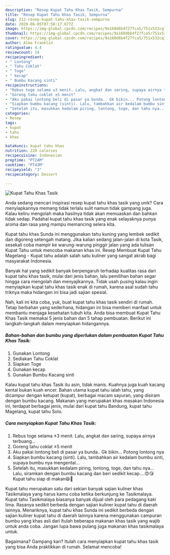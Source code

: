 ```yaml
---
description: "Resep Kupat Tahu Khas Tasik, Sempurna"
title: "Resep Kupat Tahu Khas Tasik, Sempurna"
slug: 212-resep-kupat-tahu-khas-tasik-sempurna
date: 2020-06-05T07:50:17.677Z
image: https://img-global.cpcdn.com/recipes/9a160d6b4f27fca5/751x532cq70/kupat-tahu-khas-tasik-foto-resep-utama.jpg
thumbnail: https://img-global.cpcdn.com/recipes/9a160d6b4f27fca5/751x532cq70/kupat-tahu-khas-tasik-foto-resep-utama.jpg
cover: https://img-global.cpcdn.com/recipes/9a160d6b4f27fca5/751x532cq70/kupat-tahu-khas-tasik-foto-resep-utama.jpg
author: Alma Franklin
ratingvalue: 4.4
reviewcount: 14
recipeingredient:
- " Lontong"
- " Tahu Coklat"
- " Toge"
- " kecap"
- " Bumbu Kacang sinti"
recipeinstructions:
- "Rebus toge selama ±3 menit. Lalu, angkat dan saring, supaya airnya terbuang..."
- "Goreng tahu coklat ±5 menit"
- "Aku pakai lontong beli di pasar ya bunda.. Gk bikin... Potong lontong nya"
- "Siapkan bumbu kacang (sinti). Lalu, tambahkan air kedalam bumbu sinti, supaya bumbu nya mengental..."
- "Setelah itu, masukkan kedalam piring, lontong, toge, dan tahu nya... Lalu, siramkan dengan bumbu kacang dan beri sedikit kecap....😍😘 Kupat tahu siap di makan😆🤣"
categories:
- Resep
tags:
- kupat
- tahu
- khas

katakunci: kupat tahu khas 
nutrition: 228 calories
recipecuisine: Indonesian
preptime: "PT24M"
cooktime: "PT43M"
recipeyield: "3"
recipecategory: Dessert

---
```



![Kupat Tahu Khas Tasik](https://img-global.cpcdn.com/recipes/9a160d6b4f27fca5/751x532cq70/kupat-tahu-khas-tasik-foto-resep-utama.jpg)

Anda sedang mencari inspirasi resep kupat tahu khas tasik yang unik? Cara menyiapkannya memang tidak terlalu sulit namun tidak gampang juga. Kalau keliru mengolah maka hasilnya tidak akan memuaskan dan bahkan tidak sedap. Padahal kupat tahu khas tasik yang enak selayaknya punya aroma dan rasa yang mampu memancing selera kita.

Kupat tahu khas Sunda ini menggunakan tahu kuning yang lembek sedikit dan digoreng setengah matang. Jika kalian sedang jalan-jalan di kota Tasik, sesekali coba mampir ke warung-warung pinggir jalan yang ada tulisan Kupat Tahu untuk mencoba makanan khas ini. Resep Membuat Kupat Tahu Magelang - Kupat tahu adalah salah satu kuliner yang sangat akrab bagi masyarakat Indonesia.

Banyak hal yang sedikit banyak berpengaruh terhadap kualitas rasa dari kupat tahu khas tasik, mulai dari jenis bahan, lalu pemilihan bahan segar hingga cara mengolah dan menyajikannya. Tidak usah pusing kalau ingin menyiapkan kupat tahu khas tasik enak di rumah, karena asal sudah tahu triknya maka hidangan ini bisa jadi sajian spesial.


Nah, kali ini kita coba, yuk, buat kupat tahu khas tasik sendiri di rumah. Tetap berbahan yang sederhana, hidangan ini bisa memberi manfaat untuk membantu menjaga kesehatan tubuh kita. Anda bisa membuat Kupat Tahu Khas Tasik memakai 5 jenis bahan dan 5 tahap pembuatan. Berikut ini langkah-langkah dalam menyiapkan hidangannya.

<!--inarticleads1-->

##### Bahan-bahan dan bumbu yang diperlukan dalam pembuatan Kupat Tahu Khas Tasik:

1. Gunakan  Lontong
1. Sediakan  Tahu Coklat
1. Siapkan  Toge
1. Gunakan  kecap
1. Gunakan  Bumbu Kacang sinti


Kalau kupat tahu khas Tasik itu asin, tidak manis. Kuahnya juga kuah kacang kental bukan kuah encer. Bahan utama kupat tahu ialah tahu, yang dicampur dengan ketupat (kupat), berbagai macam sayuran, yang disiram dengan bumbu kacang. Makanan yang merupakan khas masakan Indonesia ini, terdapat berbagai jenis, mulai dari kupat tahu Bandung, kupat tahu Magelang, kupat tahu Solo. 

<!--inarticleads2-->

##### Cara menyiapkan Kupat Tahu Khas Tasik:

1. Rebus toge selama ±3 menit. Lalu, angkat dan saring, supaya airnya terbuang...
1. Goreng tahu coklat ±5 menit
1. Aku pakai lontong beli di pasar ya bunda.. Gk bikin... Potong lontong nya
1. Siapkan bumbu kacang (sinti). Lalu, tambahkan air kedalam bumbu sinti, supaya bumbu nya mengental...
1. Setelah itu, masukkan kedalam piring, lontong, toge, dan tahu nya... Lalu, siramkan dengan bumbu kacang dan beri sedikit kecap....😍😘 Kupat tahu siap di makan😆🤣


Kupat tahu merupakan satu dari sekian banyak sajian kuliner khas Tasikmalaya yang harus kamu coba ketika berkunjung ke Tasikmalaya. Kupat tahu Tasikmalaya biasanya banyak dijual oleh para pedagang kaki lima. Rasanya sedikit berbeda dengan sajian kuliner kupat tahu di daerah lainnya. Menariknya, kupat tahu khas Sunda ini sedikit berbeda dengan sajian kuliner kupat tahu di daerah lainnya karena menggunakan campuran bumbu yang khas asli dari Itulah beberapa makanan khas tasik yang wajib untuk anda coba. Jangan lupa bawa pulang juga makanan khas tasikmalaya untuk. 

Bagaimana? Gampang kan? Itulah cara menyiapkan kupat tahu khas tasik yang bisa Anda praktikkan di rumah. Selamat mencoba!
